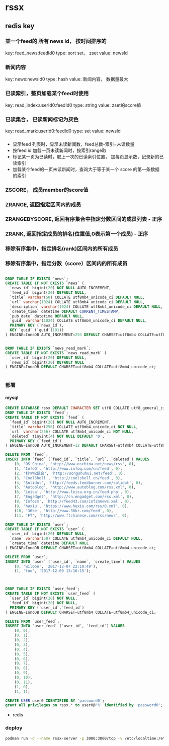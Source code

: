 # rssx

## redis key
### 某一个feed的 所有 news id， 按时间排序的
key: feed_news:feedId0
type: sort set， zset
value: newsId

### 新闻内容
key: news:newsId0
type: hash
value: 新闻内容， 数据量最大

### 已读索引，整页加载某个feed时使用
key: read_index:userId0:feedId0
type: string
value: zset的score值

### 已读集合， 已读新闻标记为灰色
key: read_mark:userId0:feedId0
type: set
value: newsId

###
- 显示feed 列表时，显示未读新闻数，feed总数-索引=未读数量
- 按feed id 加载一页未读新闻时，按索引range取
- 标记某一页为已读时，取上一次的已读索引位置， 加每页显示数，记录新的已读索引
- 加载某个feed的一页未读新闻时，查询大于等于某一个 score 的第一条数据的索引

### ZSCORE， 成员member的score值
### ZRANGE, 返回指定区间内的成员
### ZRANGEBYSCORE, 返回有序集合中指定分数区间的成员列表 - 正序
### ZRANK, 返回指定成员的排名(位置值,0表示第一个成员) - 正序
### 移除有序集中，指定排名(rank)区间内的所有成员
### 移除有序集中，指定分数（score）区间内的所有成员


```sql

DROP TABLE IF EXISTS `news`;
CREATE TABLE IF NOT EXISTS `news` (
  `news_id` bigint(20) NOT NULL AUTO_INCREMENT,
  `feed_id` bigint(20) DEFAULT NULL,
  `title` varchar(50) COLLATE utf8mb4_unicode_ci DEFAULT NULL,
  `url` varchar(1024) COLLATE utf8mb4_unicode_ci DEFAULT NULL,
  `description` varchar(1024) COLLATE utf8mb4_unicode_ci DEFAULT NULL,
  `create_time` datetime DEFAULT CURRENT_TIMESTAMP,
  `pub_date` datetime DEFAULT NULL,
  `guid` varchar(1024) COLLATE utf8mb4_unicode_ci DEFAULT NULL,
  PRIMARY KEY (`news_id`),
  KEY `guid` (`guid`(191))
) ENGINE=InnoDB AUTO_INCREMENT=293 DEFAULT CHARSET=utf8mb4 COLLATE=utf8mb4_unicode_ci;


DROP TABLE IF EXISTS `news_read_mark`;
CREATE TABLE IF NOT EXISTS `news_read_mark` (
  `user_id` bigint(20) DEFAULT NULL,
  `news_id` bigint(20) DEFAULT NULL
) ENGINE=InnoDB DEFAULT CHARSET=utf8mb4 COLLATE=utf8mb4_unicode_ci;



```
 


### 部署
#### mysql
```sql
CREATE DATABASE rssx DEFAULT CHARACTER SET utf8 COLLATE utf8_general_ci;
DROP TABLE IF EXISTS `feed`;
CREATE TABLE IF NOT EXISTS `feed` (
  `feed_id` bigint(20) NOT NULL AUTO_INCREMENT,
  `title` varchar(256) COLLATE utf8mb4_unicode_ci NOT NULL,
  `url` varchar(256) COLLATE utf8mb4_unicode_ci NOT NULL,
  `deleted` tinyint(4) NOT NULL DEFAULT '0',
  PRIMARY KEY (`feed_id`)
) ENGINE=InnoDB AUTO_INCREMENT=12 DEFAULT CHARSET=utf8mb4 COLLATE=utf8mb4_unicode_ci;

DELETE FROM `feed`;
INSERT INTO `feed` (`feed_id`, `title`, `url`, `deleted`) VALUES
	(0, 'OS China', 'http://www.oschina.net/news/rss', 0),
	(1, 'InfoQ', 'http://www.infoq.com/cn/feed', 0),
	(2, '科学松鼠会', 'http://songshuhui.net/feed', 0),
	(3, 'CoolShell', 'http://coolshell.cn/feed', 0),
	(4, 'Solidot', 'http://feeds.feedburner.com/solidot', 0),
	(5, 'Autoblog', 'http://www.autoblog.com/rss.xml', 0),
	(6, 'Leica', 'http://www.leica.org.cn/feed.php', 0),
	(7, 'Engadget', 'http://cn.engadget.com/rss.xml', 0),
	(8, 'Infozm', 'http://feed43.com/infzmnews.xml', 0),
	(9, 'huxiu', 'https://www.huxiu.com/rss/0.xml', 0),
	(10, '36ke', 'http://www.36kr.com/feed', 0),
	(11, 'FT', 'http://www.ftchinese.com/rss/news', 0);

DROP TABLE IF EXISTS `user`;
CREATE TABLE IF NOT EXISTS `user` (
  `user_id` bigint(20) DEFAULT NULL,
  `name` varchar(50) COLLATE utf8mb4_unicode_ci DEFAULT NULL,
  `create_time` datetime DEFAULT NULL
) ENGINE=InnoDB DEFAULT CHARSET=utf8mb4 COLLATE=utf8mb4_unicode_ci;

DELETE FROM `user`;
INSERT INTO `user` (`user_id`, `name`, `create_time`) VALUES
	(0, 'wiloon', '2017-12-07 22:10:49'),
	(1, 'foo', '2017-12-09 13:16:15');



DROP TABLE IF EXISTS `user_feed`;
CREATE TABLE IF NOT EXISTS `user_feed` (
  `user_id` bigint(20) NOT NULL,
  `feed_id` bigint(20) NOT NULL,
  PRIMARY KEY (`user_id`,`feed_id`)
) ENGINE=InnoDB DEFAULT CHARSET=utf8mb4 COLLATE=utf8mb4_unicode_ci;

DELETE FROM `user_feed`;
INSERT INTO `user_feed` (`user_id`, `feed_id`) VALUES
	(0, 0),
	(0, 1),
	(0, 2),
	(0, 3),
	(0, 4),
	(0, 5),
	(0, 6),
	(0, 7),
	(0, 8),
	(0, 9),
	(0, 10),
	(0, 11),
	(1, 0),
	(1, 1);

CREATE USER user0 IDENTIFIED BY 'password0';
grant all privileges on rssx.* to user0@'%' identified by 'password0';
```

- redis


### deploy
```bash
podman run -d --name rssx-server -p 3000:3000/tcp -v /etc/localtime:/etc/localtime:ro -v rssx-data:/data/rssx repo0:2.2.0


```